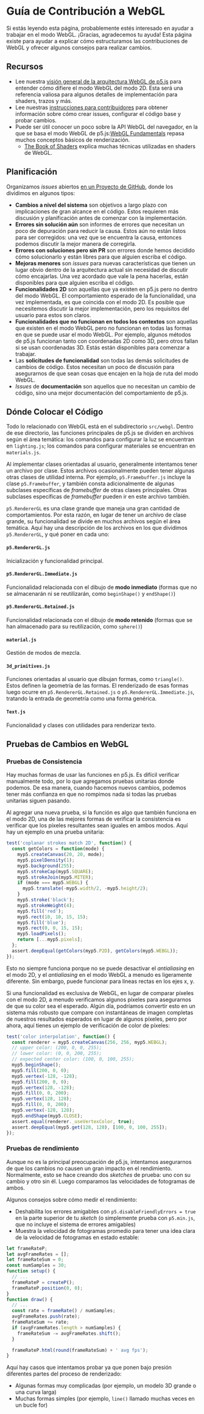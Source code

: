 <!-- How to get started working on the p5.js WebGL mode source code. -->

# Guía de Contribución a WebGL

Si estás leyendo esta página, probablemente estés interesado en ayudar a trabajar en el modo WebGL. ¡Gracias, agradecemos tu ayuda! Esta página existe para ayudar a explicar cómo estructuramos las contribuciones de WebGL y ofrecer algunos consejos para realizar cambios.


## Recursos

- Lee nuestra [visión general de la arquitectura WebGL de p5.js](webgl_mode_architecture.md) para entender cómo difiere el modo WebGL del modo 2D. Esta será una referencia valiosa para algunos detalles de implementación para shaders, trazos y más.
- Lee nuestras [instrucciones para contribuidores](https://p5js.org/contributor-docs/#/./contributor_guidelines) para obtener información sobre cómo crear issues, configurar el código base y probar cambios.
- Puede ser útil conocer un poco sobre la API WebGL del navegador, en la que se basa el modo WebGL de p5.js:[WebGL Fundamentals](https://webglfundamentals.org/) repasa muchos conceptos básicos de renderización.
  - [The Book of Shaders](https://thebookofshaders.com/) explica muchas técnicas utilizadas en shaders de WebGL.


## Planificación

Organizamos <em>issues</em> abiertos [en un Proyecto de GitHub](https://github.com/orgs/processing/projects/5), donde los dividimos en algunos tipos:

- **Cambios a nivel del sistema** son objetivos a largo plazo con implicaciones de gran alcance en el código. Estos requieren más discusión y planificación antes de comenzar con la implementación.
- **Errores sin solución aún** son informes de errores que necesitan un poco de depuración para reducir la causa. Estos aún no están listos para ser corregidos: una vez que se encuentra la causa, entonces podemos discutir la mejor manera de corregirla.
- **Errores con soluciones pero sin PR** son errores donde hemos decidido cómo solucionarlo y están libres para que alguien escriba el código.
- **Mejoras menores** son <em>issues</em> para nuevas características que tienen un lugar obvio dentro de la arquitectura actual sin necesidad de discutir cómo encajarlas. Una vez acordado que vale la pena hacerlas, están disponibles para que alguien escriba el código.
- **Funcionalidades 2D** son aquellas que ya existen en p5.js pero no dentro del modo WebGL. El comportamiento esperado de la funcionalidad, una vez implementada, es que coincida con el modo 2D. Es posible que necesitemos discutir la mejor implementación, pero los requisitos del usuario para estos son claros.
- **Funcionalidades que no funcionan en todos los contextos** son aquellas que existen en el modo WebGL pero no funcionan en todas las formas en que se puede usar el modo WebGL. Por ejemplo, algunos métodos de p5.js funcionan tanto con coordenadas 2D como 3D, pero otros fallan si se usan coordenadas 3D. Estás están disponibles para comenzar a trabajar.
- Las **solicitudes de funcionalidad** son todas las demás solicitudes de cambios de código. Estos necesitan un poco de discusión para asegurarnos de que sean cosas que encajen en la hoja de ruta del modo WebGL.
- <em>Issues</em> de **documentación** son aquellos que no necesitan un cambio de código, sino una mejor documentación del comportamiento de p5.js.


## Dónde Colocar el Código

Todo lo relacionado con WebGL está en el subdirectorio `src/webgl`. Dentro de ese directorio, las funciones principales de p5.js se dividen en archivos según el área temática: los comandos para configurar la luz se encuentran en `lighting.js`; los comandos para configurar materiales se encuentran en `materials.js`.

Al implementar clases orientadas al usuario, generalmente intentamos tener un archivo por clase. Estos archivos ocasionalmente pueden tener algunas otras clases de utilidad interna. Por ejemplo, `p5.Framebuffer.js` incluye la clase `p5.Framebuffer`, y también consta adicionalmente de algunas subclases específicas de <em>framebuffer</em> de otras clases principales. Otras subclases específicas de <em>framebuffer</em> pueden ir en este archivo también.

`p5.RendererGL` es una clase grande que maneja una gran cantidad de comportamientos. Por esta razón, en lugar de tener un archivo de clase grande, su funcionalidad se divide en muchos archivos según el área temática. Aquí hay una descripción de los archivos en los que dividimos `p5.RendererGL`, y qué poner en cada uno:


#### `p5.RendererGL.js`

Inicialización y funcionalidad principal.


#### `p5.RendererGL.Immediate.js`

Funcionalidad relacionada con el dibujo de **modo inmediato** (formas que no se almacenarán ni se reutilizarán, como `beginShape()` y `endShape()`)


#### `p5.RendererGL.Retained.js`

Funcionalidad relacionada con el dibujo de **modo retenido** (formas que se han almacenado para su reutilización, como `sphere()`)


#### `material.js`

Gestión de modos de mezcla.


#### `3d_primitives.js`

Funciones orientadas al usuario que dibujan formas, como `triangle()`. Estos definen la geometría de las formas. El renderizado de esas formas luego ocurre en `p5.RendererGL.Retained.js` o `p5.RendererGL.Immediate.js`, tratando la entrada de geometría como una forma genérica.


#### `Text.js`

Funcionalidad y clases con utilidades para renderizar texto.


## Pruebas de Cambios en WebGL

### Pruebas de Consistencia

Hay muchas formas de usar las funciones en p5.js. Es difícil verificar manualmente todo, por lo que agregamos pruebas unitarias donde podemos. De esa manera, cuando hacemos nuevos cambios, podemos tener más confianza en que no rompimos nada si todas las pruebas unitarias siguen pasando.

Al agregar una nueva prueba, si la función es algo que también funciona en el modo 2D, una de las mejores formas de verificar la consistencia es verificar que los píxeles resultantes sean iguales en ambos modos. Aquí hay un ejemplo en una prueba unitaria:

```js
test('coplanar strokes match 2D', function() {
  const getColors = function(mode) {
    myp5.createCanvas(20, 20, mode);
    myp5.pixelDensity(1);
    myp5.background(255);
    myp5.strokeCap(myp5.SQUARE);
    myp5.strokeJoin(myp5.MITER);
    if (mode === myp5.WEBGL) {
      myp5.translate(-myp5.width/2, -myp5.height/2);
    }
    myp5.stroke('black');
    myp5.strokeWeight(4);
    myp5.fill('red');
    myp5.rect(10, 10, 15, 15);
    myp5.fill('blue');
    myp5.rect(0, 0, 15, 15);
    myp5.loadPixels();
    return [...myp5.pixels];
  };
  assert.deepEqual(getColors(myp5.P2D), getColors(myp5.WEBGL));
});
```

Esto no siempre funciona porque no se puede desactivar el <em>antialiasing</em> en el modo 2D, y el <em>antialiasing</em> en el modo WebGL a menudo es ligeramente diferente. Sin embargo, puede funcionar para líneas rectas en los ejes x, y.

Si una funcionalidad es exclusiva de WebGL, en lugar de comparar píxeles con el modo 2D, a menudo verificamos algunos píxeles para asegurarnos de que su color sea el esperado. Algún día, podríamos convertir esto en un sistema más robusto que compare con instantáneas de imagen completas de nuestros resultados esperados en lugar de algunos píxeles, pero por ahora, aquí tienes un ejemplo de verificación de color de píxeles:

```js
test('color interpolation', function() {
  const renderer = myp5.createCanvas(256, 256, myp5.WEBGL);
  // upper color: (200, 0, 0, 255);
  // lower color: (0, 0, 200, 255);
  // expected center color: (100, 0, 100, 255);
  myp5.beginShape();
  myp5.fill(200, 0, 0);
  myp5.vertex(-128, -128);
  myp5.fill(200, 0, 0);
  myp5.vertex(128, -128);
  myp5.fill(0, 0, 200);
  myp5.vertex(128, 128);
  myp5.fill(0, 0, 200);
  myp5.vertex(-128, 128);
  myp5.endShape(myp5.CLOSE);
  assert.equal(renderer._useVertexColor, true);
  assert.deepEqual(myp5.get(128, 128), [100, 0, 100, 255]);
});
```


### Pruebas de rendimiento

Aunque no es la principal preocupación de p5.js, intentamos asegurarnos de que los cambios no causen un gran impacto en el rendimiento. Normalmente, esto se hace creando dos <em>sketches</em> de prueba: uno con su cambio y otro sin él. Luego comparamos las velocidades de fotogramas de ambos.

Algunos consejos sobre cómo medir el rendimiento:

- Deshabilita los errores amigables con `p5.disableFriendlyErrors = true` en la parte superior de tu <em>sketch</em> (o simplemente prueba con `p5.min.js`, que no incluye el sistema de errores amigables)
- Muestra la velocidad de fotogramas promedio para tener una idea clara de la velocidad de fotogramas en estado estable:

```js
let frameRateP;
let avgFrameRates = [];
let frameRateSum = 0;
const numSamples = 30;
function setup() {
  // ...
  frameRateP = createP();
  frameRateP.position(0, 0);
}
function draw() {
  // ...
  const rate = frameRate() / numSamples;
  avgFrameRates.push(rate);
  frameRateSum += rate;
  if (avgFrameRates.length > numSamples) {
    frameRateSum -= avgFrameRates.shift();
  }

  frameRateP.html(round(frameRateSum) + ' avg fps');
}
```

Aquí hay casos que intentamos probar ya que ponen bajo presión diferentes partes del proceso de renderizado:

- Algunas formas muy complicadas (por ejemplo, un modelo 3D grande o una curva larga)
- Muchas formas simples (por ejemplo, `line()` llamado muchas veces en un bucle for)
